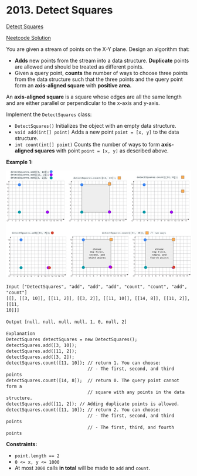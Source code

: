 # 2013. Detect Squares

[Detect Squares](https://leetcode.com/problems/detect-squares/description/)

[Neetcode Solution](https://www.youtube.com/watch?v=bahebearrDc&pp=ygUXbmVldGNvZGUgRGV0ZWN0IFNxdWFyZXM%3D)

You are given a stream of points on the X-Y plane. Design an algorithm that:

- <b>Adds</b> new points from the stream into a data structure. <b>Duplicate</b>
  points are allowed and should be treated as different points.
- Given a query point, <b>counts</b> the number of ways to choose three points
  from the data structure such that the three points and the query point form an
  <b>axis-aligned square</b> with <b>positive area.</b>

An <b>axis-aligned square</b> is a square whose edges are all the same length
and are either parallel or perpendicular to the x-axis and y-axis.

Implement the `DetectSquares` class:

- `DetectSquares()` Initializes the object with an empty data structure.
- `void add(int[] point)` Adds a new point `point = [x, y]` to the data
  structure.
- `int count(int[] point)` Counts the number of ways to form <b>axis-aligned
  squares</b> with point `point = [x, y]` as described above.

**Example 1:**

<img src="./detec_squares.png" />

```
Input ["DetectSquares", "add", "add", "add", "count", "count", "add", "count"]
[[], [[3, 10]], [[11, 2]], [[3, 2]], [[11, 10]], [[14, 8]], [[11, 2]], [[11,
10]]]

Output [null, null, null, null, 1, 0, null, 2]

Explanation
DetectSquares detectSquares = new DetectSquares();
detectSquares.add([3, 10]);
detectSquares.add([11, 2]);
detectSquares.add([3, 2]);
detectSquares.count([11, 10]); // return 1. You can choose:
                               // - The first, second, and third points
detectSquares.count([14, 8]);  // return 0. The query point cannot form a
                               // square with any points in the data structure.
detectSquares.add([11, 2]); // Adding duplicate points is allowed.
detectSquares.count([11, 10]); // return 2. You can choose:
                               // - The first, second, and third points
                               // - The first, third, and fourth points
```

**Constraints:**

- `point.length == 2`
- `0 <= x, y <= 1000`
- At most `3000` calls <b>in total</b> will be made to `add` and `count`.
